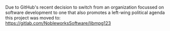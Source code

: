 Due to GitHub's recent decision to switch from an organization focussed on software development to one that also promotes a left-wing political agenda this project was moved to: https://gitlab.com/NobleworksSoftware/libmpg123
